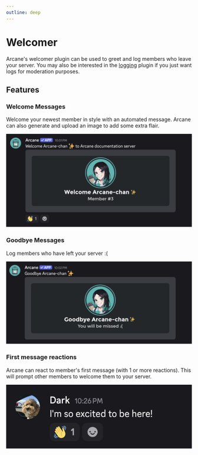 ```yaml
---
outline: deep
---
```


# Welcomer

Arcane's welcomer plugin can be used to greet and log members who leave your server. You may also be interested in the [logging](../logging/index.md) plugin if you just want logs for moderation purposes.

## Features

### Welcome Messages

Welcome your newest member in style with an automated message. Arcane can also generate and upload an image to add some extra flair.

![Welcome message with image](../../images/welcomer/welcome.png)

### Goodbye Messages

Log members who have left your server :(

![Goodbye message with image](../../images/welcomer/goodbye.png)

### First message reactions

Arcane can react to member's first message (with 1 or more reactions). This will prompt other members to welcome them to your server.

![First message reaction](../../images/welcomer/first-msg-reaction.png)
